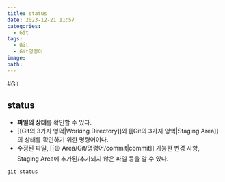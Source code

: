 ```yaml
---
title: status
date: 2023-12-21 11:57
categories:
  - Git
tags:
  - Git
  - Git명령어
image: 
path:
---
```

#Git

## status
+ **파일의 상태**를 확인할 수 있다.
+ [[Git의 3가지 영역|Working Directory]]와 [[Git의 3가지 영역|Staging Area]]의 상태를 확인하기 위한 명령어이다.
+ 수정된 파일, [[🟡 Area/Git/명령어/commit|commit]] 가능한 변경 사항, Staging Area에 추가된/추가되지 않은 파일 등을 알 수 있다.
```dos
git status
```


